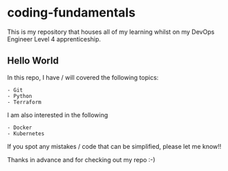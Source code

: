 # coding-fundamentals

This is my repository that houses all of my learning whilst on my DevOps Engineer Level 4 apprenticeship.

## Hello World

In this repo, I have / will covered the following topics:

    - Git
    - Python
    - Terraform

I am also interested in the following

    - Docker
    - Kubernetes

If you spot any mistakes / code that can be simplified, please let me know!!

Thanks in advance and for checking out my repo :-)
